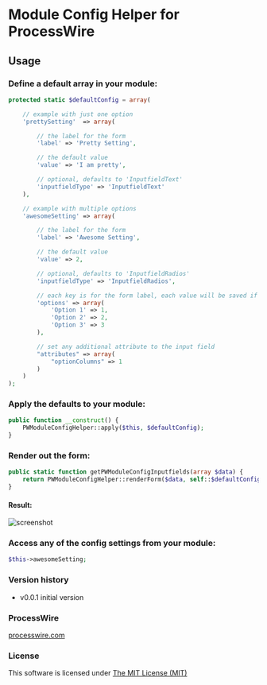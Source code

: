 # Module Config Helper for ProcessWire

## Usage

### Define a default array in your module:

```php
protected static $defaultConfig = array(

    // example with just one option
    'prettySetting'  => array(

        // the label for the form
        'label' => 'Pretty Setting',

        // the default value
        'value' => 'I am pretty',

        // optional, defaults to 'InputfieldText'
        'inputfieldType' => 'InputfieldText'
    ),

    // example with multiple options
    'awesomeSetting' => array(

        // the label for the form
        'label' => 'Awesome Setting',

        // the default value
        'value' => 2,

        // optional, defaults to 'InputfieldRadios'
        'inputfieldType' => 'InputfieldRadios',

        // each key is for the form label, each value will be saved if selected
        'options' => array(
            'Option 1' => 1,
            'Option 2' => 2,
            'Option 3' => 3
        ),

        // set any additional attribute to the input field
        "attributes" => array(
            "optionColumns" => 1
        )
    )
);
```

### Apply the defaults to your module:

```php
public function __construct() {
    PWModuleConfigHelper::apply($this, $defaultConfig);
}
```

### Render out the form:

```php
public static function getPWModuleConfigInputfields(array $data) {
    return PWModuleConfigHelper::renderForm($data, self::$defaultConfig);
}
```

#### Result:

![screenshot](http://i.imgur.com/QMjCVgh.png)



### Access any of the config settings from your module:

```php
$this->awesomeSetting;
```

### Version history

* v0.0.1 initial version

### ProcessWire

[processwire.com](http://processwire.com)

### License

This software is licensed under [The MIT License (MIT)](http://opensource.org/licenses/MIT)